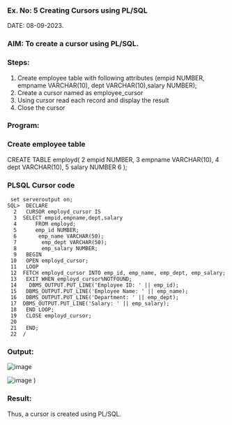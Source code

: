 ### Ex. No: 5 Creating Cursors using PL/SQL

DATE: 08-09-2023.

### AIM: To create a cursor using PL/SQL.

### Steps:
1. Create employee table with following attributes (empid NUMBER, empname VARCHAR(10), dept VARCHAR(10),salary NUMBER);
2. Create a cursor named as employee_cursor
3. Using cursor read each record and display the result
4. Close the cursor

### Program:

### Create employee table

 CREATE TABLE employd(
  2  empid NUMBER,
  3    empname VARCHAR(10),
  4    dept VARCHAR(10),
  5    salary NUMBER
  6  );

### PLSQL Cursor code
```
 set serveroutput on;
SQL>  DECLARE
  2   CURSOR employd_cursor IS
  3  SELECT empid,empname,dept,salary
  4      FROM employd;
  5      emp_id NUMBER;
  6       emp_name VARCHAR(50);
  7        emp_dept VARCHAR(50);
  8        emp_salary NUMBER;
  9   BEGIN
 10   OPEN employd_cursor;
 11   LOOP
 12  FETCH employd_cursor INTO emp_id, emp_name, emp_dept, emp_salary;
 13   EXIT WHEN employd_cursor%NOTFOUND;
 14    DBMS_OUTPUT.PUT_LINE('Employee ID: ' || emp_id);
 15   DBMS_OUTPUT.PUT_LINE('Employee Name: ' || emp_name);
 16   DBMS_OUTPUT.PUT_LINE('Department: ' || emp_dept);
 17  DBMS_OUTPUT.PUT_LINE('Salary: ' || emp_salary);
 18   END LOOP;
 19   CLOSE employd_cursor;
 20
 21   END;
 22  /

```
### Output:
![image](https://github.com/Anandanaruvi/Ex-no-6-Creating-Cursors-using-PL-SQL/assets/120443233/56c4bdff-c542-4f67-9ef2-ef11407cc27c)

![image](https://github.com/Anandanaruvi/Ex-no-6-Creating-Cursors-using-PL-SQL/assets/120443233/63a16d70-17a7-4a5d-95a4-536c7d1496ad)
)

### Result:

Thus, a cursor is created using PL/SQL.

